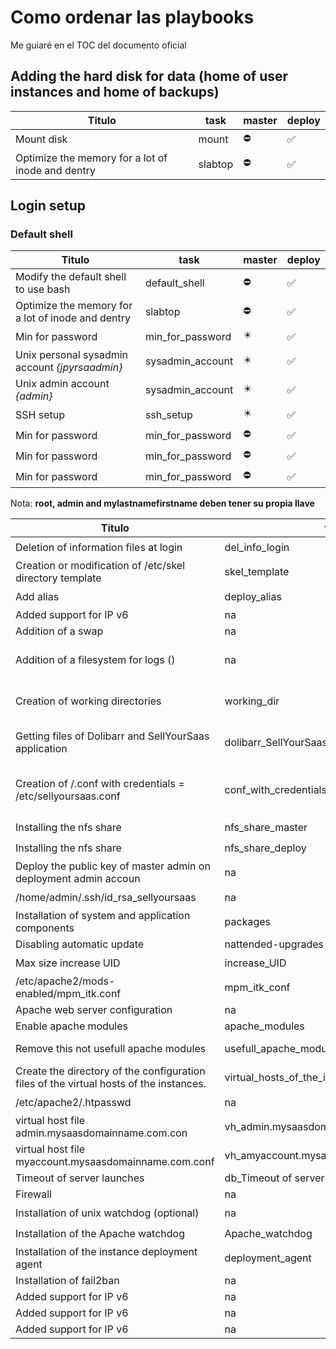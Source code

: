 # Como ordenar las playbooks

Me guiaré en el TOC del documento oficial

## Adding the hard disk for data (home of user instances and home of backups)

Titulo | task | master | deploy
-|-|-|-
Mount disk | mount |  ⛔ | ✅
Optimize the memory for a lot of inode and dentry | slabtop  | ⛔ | ✅

## Login setup

### Default shell

Titulo | task | master | deploy
-|-|-|-
Modify the default shell to use bash | default_shell | ⛔ | ✅
Optimize the memory for a lot of inode and dentry | slabtop | ⛔ | ✅
Min for password | min_for_password | ✴️ | ✅
Unix personal sysadmin account _{jpyrsaadmin}_ | sysadmin_account | ✴️ | ✅
Unix admin account _{admin}_ | sysadmin_account | ✴️ | ✅
SSH setup | ssh_setup | ✴️ | ✅
Min for password | min_for_password | ⛔ | ✅
Min for password | min_for_password | ⛔ | ✅
Min for password | min_for_password | ⛔ | ✅

Nota: **root, admin and mylastnamefirstname deben tener su propia llave**

Titulo | task | master | deploy | nota
-|-|-|-|-
Deletion of information files at login | del_info_login | ✴️ | ✅ | -
Creation or modification of /etc/skel directory template | skel_template | ⛔ | ✅ | -
Add alias | deploy_alias | ⛔ | ✅ | -
Added support for IP v6 | na | na | na | -
Addition of a swap  | na | na | na | -
Addition of a filesystem for logs () | na | ✴️  | ✅ | depende de la configuración de apache
Creation of working directories | working_dir | ✅  | ✅ | depende de la configuración de apache
Getting files of Dolibarr and SellYourSaas application | dolibarr_SellYourSaas | ✅  | ✅ | depende de la configuración de apache
Creation of /.conf with credentials = /etc/sellyoursaas.conf | conf_with_credentials | ✅  | ✅ | El archivo /etc/sellyoursaas.conf es diferente para main y deploy
Installing the nfs share | nfs_share_master | ✅ | ⛔ | -
Installing the nfs share | nfs_share_deploy | ⛔ | ✅ | -
Deploy the public key of master admin on deployment admin accoun | na | ✅  | ✅ | -
/home/admin/.ssh/id_rsa_sellyoursaas| na | ⛔ | ✅ | -
Installation of system and application components| packages | ✅  | ✅ | -
Disabling automatic update| nattended-upgrades | ✅  | ✅ | -
Max size increase UID| increase_UID | ⛔ | ✅ | -
/etc/apache2/mods-enabled/mpm_itk.conf| mpm_itk_conf | ⛔ | ✅ | -
Apache web server configuration | na | ✅  | ✅ | -
Enable apache modules  | apache_modules | ✅  | ✅ | -
Remove this not usefull apache modules | usefull_apache_modules | ✅  | ✅ | agregar a2dismod mcrypt
Create the directory of the configuration files of the virtual hosts of the instances. | virtual_hosts_of_the_instances | ⛔ | ✅ | -
/etc/apache2/.htpasswd | na | ✅ | ⛔ | -
virtual host file admin.mysaasdomainname.com.con| vh_admin.mysaasdomainname.com | ✅ | ⛔ | -
virtual host file myaccount.mysaasdomainname.com.conf| vh_amyaccount.mysaasdomainname.com.conf | ✅ | ⛔ | -
Timeout of server launches| db_Timeout of server launches | ✅  | ✅ | -
Firewall | na | na | na | - ?????
Installation of unix watchdog (optional) | na | ✴️ | ✴️ | -
Installation of the Apache watchdog | Apache_watchdog | ⛔ | ✅ | -
Installation of the instance deployment agent| deployment_agent | ⛔ | ✅ | -
Installation of fail2ban | na | na | na | -
Added support for IP v6 | na | na | na | -
Added support for IP v6 | na | na | na | -
Added support for IP v6 | na | na | na | -
